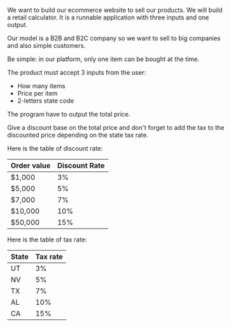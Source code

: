 We want to build our ecommerce website to sell our products.
We will build a retail calculator. It is a runnable application with three inputs and one output.

Our model is a B2B and B2C company so we want to sell to big companies and also simple customers.

Be simple: in our platform, only one item can be bought at the time.

The product must accept 3 inputs from the user:
- How many items
- Price per item
- 2-letters state code

The program have to output the total price.

Give a discount base on the total price and don't forget to add the tax to the discounted price depending on the state tax rate.

Here is the table of discount rate:

| Order value   | Discount Rate |
| ------------- | ------------- |
| $1,000        | 3%            |
| $5,000        | 5%            |
| $7,000        | 7%            |
| $10,000       | 10%           |
| $50,000       | 15%           |

Here is the table of tax rate:

| State   | Tax rate |
| ------- | -------- |
| UT      | 3%       |
| NV      | 5%       |
| TX      | 7%       |
| AL      | 10%      |
| CA      | 15%      |